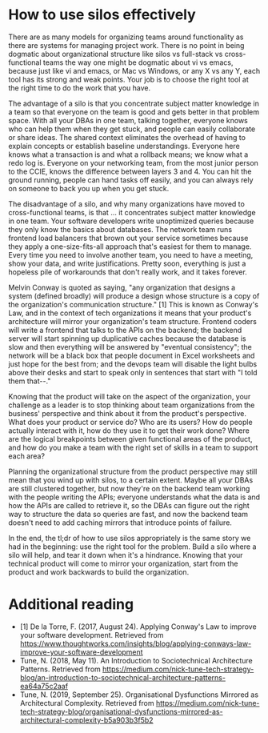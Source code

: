 # How to use silos effectively

There are as many models for organizing teams around functionality as there are
systems for managing project work. There is no point in being dogmatic about
organizational structure like silos vs full-stack vs cross-functional teams the 
way one might be dogmatic about vi vs emacs, because just like vi and emacs, 
or Mac vs Windows, or any X vs any Y, each tool has its strong and weak points.
Your job is to choose the right tool at the right time to do the work that you have.

The advantage of a silo is that you concentrate subject matter knowledge in a team
so that everyone on the team is good and gets better in that problem space. With 
all your DBAs in one team,
talking together, everyone knows who can help them when they get stuck, and people
can easily collaborate or share ideas. The shared context eliminates the overhead 
of having to explain concepts or establish baseline understandings. Everyone here
knows what a transaction is and what a rollback means; we know what a redo log is. 
Everyone on your networking team, from the most junior person to the CCIE, knows
the difference between layers 3 and 4. You can hit the ground running, people
can hand tasks off easily, and you can always rely on someone to back you up 
when you get stuck.

The disadvantage of a silo, and why many organizations have moved to 
cross-functional teams, is that ... it concentrates subject matter knowledge
in one team. Your software developers write unoptimized queries because they 
only know the basics about databases. The network team runs frontend load 
balancers that brown out your service sometimes because they 
apply a one-size-fits-all approach that's easiest for them to manage. 
Every time you need to involve another team, you need to have a meeting, 
show your data, and write justifications. Pretty soon, everything is just a 
hopeless pile of workarounds that don't really work, and it takes forever.

Melvin Conway is quoted as saying, "any organization that designs a system 
(defined broadly) will produce a design whose structure is a copy of the 
organization's communication structure." [1] This is known as Conway's Law, and in
the context of tech organizations it means that your product's architecture 
will mirror your organization's team structure. Frontend coders will write
a frontend that talks to the APIs on the backend; the backend server will
start spinning up duplicative caches because the database is slow and then everything will
be answered by "eventual consistency"; the network will be a black box that people
document in Excel worksheets and just hope for the best from; and the devops team 
will disable the light bulbs above their desks and start to speak only in 
sentences that start with "I told them that--." 

Knowing that the product will take on the aspect of the organization, your
challenge as a leader is to stop thinking about team organizations from the
business' perspective and think about it from the product's perspective. What does
your product or service do? Who are its users? How do people actually interact
with it, how do they use it to get their work done? Where are the logical 
breakpoints between given functional areas of the product, and how do you make
a team with the right set of skills in a team to support each area? 

Planning the organizational structure from the product perspective may still mean
that you wind up with silos, to a certain extent. Maybe all your DBAs are still
clustered together, but now they're on the backend team working with the people
writing the APIs; everyone understands what the data is and how the APIs are
called to retrieve it, so the DBAs can figure out the
right way to structure the data so queries are fast, and now the backend team 
doesn't need to add caching mirrors that introduce points of failure. 

In the end, the tl;dr of how to use silos appropriately is the same story we
had in the beginning: use the right tool for the problem. Build a silo where 
a silo will help, and tear it down when it's a hindrance. Knowing that your 
technical product will come to mirror your organization, start from the 
product and work backwards to build the organization.

# Additional reading

* [1] De la Torre, F. (2017, August 24). Applying Conway's Law to improve your software development. Retrieved from https://www.thoughtworks.com/insights/blog/applying-conways-law-improve-your-software-development
* Tune, N. (2018, May 11). An Introduction to Sociotechnical Architecture Patterns. Retrieved from https://medium.com/nick-tune-tech-strategy-blog/an-introduction-to-sociotechnical-architecture-patterns-ea64a75c2aaf
* Tune, N. (2019, September 25). Organisational Dysfunctions Mirrored as Architectural Complexity. Retrieved from https://medium.com/nick-tune-tech-strategy-blog/organisational-dysfunctions-mirrored-as-architectural-complexity-b5a903b3f5b2

